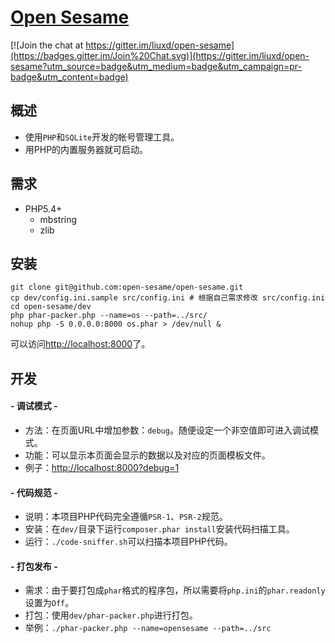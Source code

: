 [Open Sesame](http://liuxd.github.io/open-sesame)
============

[![Join the chat at https://gitter.im/liuxd/open-sesame](https://badges.gitter.im/Join%20Chat.svg)](https://gitter.im/liuxd/open-sesame?utm_source=badge&utm_medium=badge&utm_campaign=pr-badge&utm_content=badge)

## 概述
+ 使用`PHP`和`SQLite`开发的帐号管理工具。
+ 用PHP的内置服务器就可启动。

## 需求
+ PHP5.4+
	+ mbstring
    + zlib

## 安装

    git clone git@github.com:open-sesame/open-sesame.git
    cp dev/config.ini.sample src/config.ini # 根据自己需求修改 src/config.ini
    cd open-sesame/dev
    php phar-packer.php --name=os --path=../src/
    nohup php -S 0.0.0.0:8000 os.phar > /dev/null &

可以访问<http://localhost:8000>了。

## 开发

#### - 调试模式 -
+ 方法：在页面URL中增加参数：`debug`。随便设定一个非空值即可进入调试模式。
+ 功能：可以显示本页面会显示的数据以及对应的页面模板文件。
+ 例子：<http://localhost:8000?debug=1>

#### - 代码规范 -
+ 说明：本项目PHP代码完全遵循`PSR-1`、`PSR-2`规范。
+ 安装：在`dev/`目录下运行`composer.phar install`安装代码扫描工具。
+ 运行：`./code-sniffer.sh`可以扫描本项目PHP代码。

#### - 打包发布 -
+ 需求：由于要打包成`phar`格式的程序包，所以需要将`php.ini`的`phar.readonly`设置为`Off`。
+ 打包：使用`dev/phar-packer.php`进行打包。
+ 举例：`./phar-packer.php --name=opensesame --path=../src`
